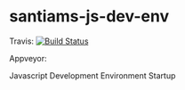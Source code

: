 # santiams-js-dev-env

Travis: [![Build Status](https://travis-ci.org/monket/santiams-js-dev-env.svg?branch=master)](https://travis-ci.org/monket/santiams-js-dev-env.svg?branch=master)

Appveyor: 

Javascript Development Environment Startup